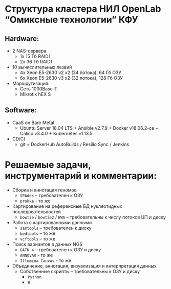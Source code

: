 # Структура кластера НИЛ OpenLab “Омиксные технологии” КФУ

## Hardware:
- 2 NAS-сервера
  - 1х 15 Тб RAID1
  -	2х 36 Тб RAID1
- 10 вычислительных лезвий
  - 4x Xeon E5-2630 v2 x2 (24 потока), 64 Гб ОЗУ
  - 6x Xeon E5-2630 v3 x2 (32 потока), 128 Гб ОЗУ
- Маршрутизация:
  - Сеть 1000Base-T
  - Mikrotik hEX S

## Software:
- CaaS on Bare Metal
  - Ubuntu Server 18.04 LTS + Ansible v2.7.9 + Docker v18.06.2-ce + Calico v3.4.0 + Kubernetes v1.13.5
- CD/CI
  - git + DockerHub AutoBuilds / Resilio Sync / Jenkins

# Решаемые задачи, инструментарий и комментарии:
- Сборка и аннотация геномов
  - `SPAdes` – требователен к ОЗУ
  - `prokka` - то же
- Картирование на референсные БД нуклеотидных последовательностей
  - `bowtie` / `bowtie2` / `BWA` – требовательны к числу потоков ЦП и диску
- Работа с картированными данными 
  - `samtools` – требователен к диску
  - `bedtools` – то же
  - `vcftools` – то же
- Поиск вариантов в данных NGS
  - `GATK 4` – требователен к ОЗУ и диску
  - `ANNOVAR` - то же
  - `Illumina Canvas` - то же
- Объединение, аннотация, визуализация и интерпретация данных
  - Собственные скрипты – требовательны к ОЗУ и диску
    - `Python`
    - `R`
